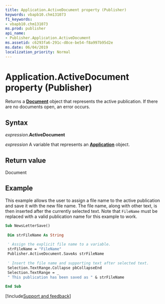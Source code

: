 ```yaml
---
title: Application.ActiveDocument property (Publisher)
keywords: vbapb10.chm131073
f1_keywords:
- vbapb10.chm131073
ms.prod: publisher
api_name:
- Publisher.Application.ActiveDocument
ms.assetid: c6293fa6-291c-d8ce-be54-f8a997b95d2e
ms.date: 06/04/2019
localization_priority: Normal
---
```



# Application.ActiveDocument property (Publisher)

Returns a **[Document](Publisher.Document.md)** object that represents the active publication. If there are no documents open, an error occurs.


## Syntax

_expression_.**ActiveDocument**

_expression_ A variable that represents an **[Application](Publisher.Application.md)** object.


## Return value

Document


## Example

This example allows the user to assign a file name to the active publication and save it with the new file name. The file name, along with other text, is then inserted after the currently selected text. Note that `FileName` must be replaced with a valid publication name for this example to work.

```vb
Sub NewsLetterSave() 
 
 Dim strFileName As String 
 
 ' Assign the explicit file name to a variable. 
 strFileName = "FileName" 
 Publisher.ActiveDocument.SaveAs strFileName 
 
 ' Insert the file name and supporting text after selected text. 
 Selection.TextRange.Collapse pbCollapseEnd 
 Selection.TextRange = _ 
 " This publication has been saved as " & strFileName 
 
End Sub
```




[!include[Support and feedback](~/includes/feedback-boilerplate.md)]